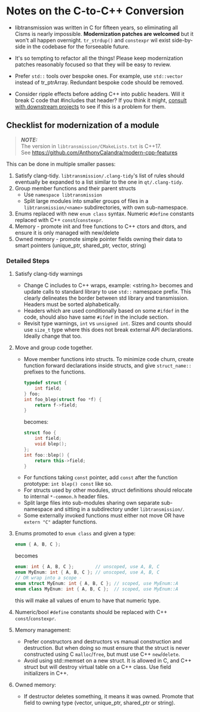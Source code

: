 # Notes on the C-to-C++ Conversion

- libtransmission was written in C for fifteen years, so eliminating all Cisms is nearly impossible. **Modernization
  patches are welcomed** but it won't all happen overnight. `tr_strdup()` and `constexpr` wil exist side-by-side in the
  codebase for the forseeable future.

- It's so tempting to refactor all the things! Please keep modernization patches reasonably focused so that they will be
  easy to review.

- Prefer `std::` tools over bespoke ones. For example, use `std::vector`
  instead of tr_ptrArray. Redundant bespoke code should be removed.

- Consider ripple effects before adding C++ into public headers. Will it break C code that #includes that header? If you think it might, [consult with downstream projects](https://github.com/transmission/transmission/issues/1826) to see if this is a problem for them.

## Checklist for modernization of a module

> **_NOTE:_**   
> The version in `libtransmission/CMakeLists.txt` is C++17.   
> See https://github.com/AnthonyCalandra/modern-cpp-features

This can be done in multiple smaller passes:

1. Satisfy clang-tidy. `libtransmission/.clang-tidy`'s list of rules should eventually be expanded to a list similar to the one in `qt/.clang-tidy`.
2. Group member functions and their parent structs
    - Use `namespace libtransmission`
    - Split large modules into smaller groups of files in a `libtransmission/<name>` subdirectories, with own
      sub-namespace.
3. Enums replaced with new `enum class` syntax. Numeric `#define` constants replaced with C++ `const`/`constexpr`.
4. Memory - promote init and free functions to C++ ctors and dtors, and ensure it is only managed with new/delete
5. Owned memory - promote simple pointer fields owning their data to smart pointers (unique_ptr, shared_ptr, vector,
   string)

### Detailed Steps

1. Satisfy clang-tidy warnings
    - Change C includes to C++ wraps, example: <string.h> becomes <cstring> and update calls to standard library to
      use `std::` namespace prefix. This clearly delineates the border between std library and transmission. Headers
      must be sorted alphabetically.
    - Headers which are used conditionally based on some `#ifdef` in the code, should also have same `#ifdef` in the
      include section.
    - Revisit type warnings, `int` vs `unsigned int`. Sizes and counts should use `size_t` type where this does not
      break external API declarations. Ideally change that too.
2. Move and group code together.
    - Move member functions into structs. To minimize code churn, create function forward declarations inside structs,
      and give `struct_name::` prefixes to the functions.
       ```c++
       typedef struct {
           int field;
       } foo;
       int foo_blep(struct foo *f) {
           return f->field;
       }
       ```
      becomes:
       ```c++
       struct foo {
           int field;
           void blep(); 
       };
       int foo::blep() {
           return this->field; 
       }
       ```
    - For functions taking `const` pointer, add `const` after the function prototype: `int blep() const` like so.
    - For structs used by other modules, struct definitions should relocate to internal `*-common.h` header files.
    - Split large files into sub-modules sharing own separate sub-namespace and sitting in a subdirectory
      under `libtransmission/`.
    - Some externally invoked functions must either not move OR have `extern "C"` adapter functions.

3. Enums promoted to `enum class` and given a type:
   ```c++
   enum { A, B, C };
   ```
   becomes
   ```c++
   enum: int { A, B, C };        // unscoped, use A, B, C
   enum MyEnum: int { A, B, C }; // unscoped, use A, B, C
   // OR wrap into a scope -
   enum struct MyEnum: int { A, B, C }; // scoped, use MyEnum::A
   enum class MyEnum: int { A, B, C };  // scoped, use MyEnum::A
   ```
   this will make all values of enum to have that numeric type.

4. Numeric/bool `#define` constants should be replaced with C++ `const`/`constexpr`.

6. Memory management:
    - Prefer constructors and destructors vs manual construction and destruction. But when doing so must ensure that the
      struct is never constructed using C `malloc`/`free`, but must use C++ `new`/`delete`.
    - Avoid using std::memset on a new struct. It is allowed in C, and C++ struct but will destroy virtual table on a
      C++ class. Use field initializers in C++.

7. Owned memory:
    - If destructor deletes something, it means it was owned. Promote that field to owning type (vector, unique_ptr,
      shared_ptr or string).
    